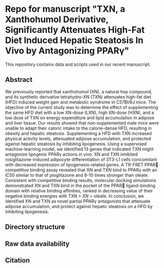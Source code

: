 # Repo for manuscript "TXN, a Xanthohumol Derivative, Significantly Attenuates High-Fat Diet Induced Hepatic Steatosis In Vivo by Antagonizing PPARγ"

This repository contains data and scripts used in our recent manuscript.

## Abstract
We previously reported that xanthohumol (XN), a natural hop compound, and its synthetic derivative tetrahydro-XN (TXN) attenuates high-fat diet (HFD) induced weight gain and metabolic syndrome in C57Bl/6J mice. The objective of the current study was to determine the effect of supplementing the same HFD diet with a low XN-dose (LXN), high XN-dose (HXN), and a low dose of TXN on energy expenditure and lipid accumulation in adipose and liver tissue. Our results showed that non-supplemented male mice were unable to adapt their caloric intake to the calorie-dense HFD, resulting in obesity and hepatic steatosis. Supplementing a HFD with TXN increased physical activity levels, attenuated adipose accumulation, and protected against hepatic steatosis by inhibiting lipogenesis. Using a supervised machine-learning model, we identified 13 genes that indicated TXN might antagonize lipogenic PPARγ actions in vivo. XN and TXN inhibited rosiglitazone-induced adipocyte differentiation of 3T3-L1 cells concomitant with decreased expression of lipogenesis-related genes. A TR-FRET PPAR competitive binding assay revealed that XN and TXN bind to PPARγ with an IC50 similar to that of pioglitazone and 8-10 times stronger than oleate. Consistent with competitive binding results, molecular docking simulations demonstrated XN and TXN bind in the pocket of the PPAR ligand-binding domain with relative binding affinities, ranked in decreasing value of their negative binding energies with TXN > XN > oleate. In conclusion, we identified XN and TXN as novel partial PPARγ antagonists that attenuate adipose accumulation, and protect against hepatic steatosis on a HFD by inhibiting lipogenesis. 

## Directory structure

## Raw data availability

## Citation
